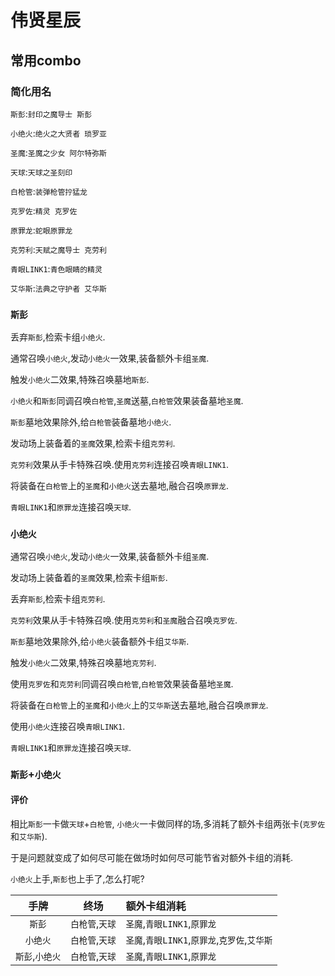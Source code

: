 # 伟贤星辰
## 常用combo
### 简化用名
`斯彭`:`封印之魔导士 斯彭`

`小绝火`:`绝火之大贤者 琐罗亚`

`圣魔`:`圣魔之少女 阿尔特弥斯`

`天球`:`天球之圣刻印`

`白枪管`:`装弹枪管拧猛龙`

`克罗佐`:`精灵 克罗佐`

`原罪龙`:`蛇眼原罪龙`

`克劳利`:`天赋之魔导士 克劳利`

`青眼LINK1`:`青色眼睛的精灵`

`艾华斯`:`法典之守护者 艾华斯`
### `斯彭`
丢弃`斯彭`,检索卡组`小绝火`.

通常召唤`小绝火`,发动`小绝火`一效果,装备额外卡组`圣魔`.

触发`小绝火`二效果,特殊召唤墓地`斯彭`.

`小绝火`和`斯彭`同调召唤`白枪管`,`圣魔`送墓,`白枪管`效果装备墓地`圣魔`.

`斯彭`墓地效果除外,给`白枪管`装备墓地`小绝火`.

发动场上装备着的`圣魔`效果,检索卡组`克劳利`.

`克劳利`效果从手卡特殊召唤.使用`克劳利`连接召唤`青眼LINK1`.

将装备在`白枪管`上的`圣魔`和`小绝火`送去墓地,融合召唤`原罪龙`.

`青眼LINK1`和`原罪龙`连接召唤`天球`.
### `小绝火`
通常召唤`小绝火`,发动`小绝火`一效果,装备额外卡组`圣魔`.

发动场上装备着的`圣魔`效果,检索卡组`斯彭`.

丢弃`斯彭`,检索卡组`克劳利`.

`克劳利`效果从手卡特殊召唤.使用`克劳利`和`圣魔`融合召唤`克罗佐`.

`斯彭`墓地效果除外,给`小绝火`装备额外卡组`艾华斯`.

触发`小绝火`二效果,特殊召唤墓地`克劳利`.

使用`克罗佐`和`克劳利`同调召唤`白枪管`,`白枪管`效果装备墓地`圣魔`.

将装备在`白枪管`上的`圣魔`和`小绝火`上的`艾华斯`送去墓地,融合召唤`原罪龙`.

使用`小绝火`连接召唤`青眼LINK1`.

`青眼LINK1`和`原罪龙`连接召唤`天球`.
### `斯彭`+`小绝火`

#### 评价
相比`斯彭`一卡做`天球`+`白枪管`,
`小绝火`一卡做同样的场,多消耗了额外卡组两张卡(`克罗佐`和`艾华斯`).

于是问题就变成了如何尽可能在做场时如何尽可能节省对额外卡组的消耗.

`小绝火`上手,`斯彭`也上手了,怎么打呢?

手牌|终场|额外卡组消耗
:--:|:--:|:--
`斯彭`|`白枪管`,`天球`|`圣魔`,`青眼LINK1`,`原罪龙`
`小绝火`|`白枪管`,`天球`|`圣魔`,`青眼LINK1`,`原罪龙`,`克罗佐`,`艾华斯`
`斯彭`,`小绝火`|`白枪管`,`天球`|`圣魔`,`青眼LINK1`,`原罪龙`
